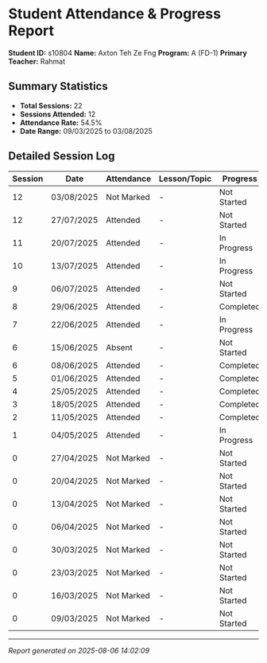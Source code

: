 # Student Attendance & Progress Report

**Student ID:** s10804
**Name:** Axton Teh Ze Fng
**Program:** A (FD-1)
**Primary Teacher:** Rahmat

## Summary Statistics
- **Total Sessions:** 22
- **Sessions Attended:** 12
- **Attendance Rate:** 54.5%
- **Date Range:** 09/03/2025 to 03/08/2025

## Detailed Session Log

| Session | Date | Attendance | Lesson/Topic | Progress |
|---------|------|------------|--------------|----------|
| 12 | 03/08/2025 | Not Marked | - | Not Started |
| 12 | 27/07/2025 | Attended | - | Not Started |
| 11 | 20/07/2025 | Attended | - | In Progress |
| 10 | 13/07/2025 | Attended | - | In Progress |
| 9 | 06/07/2025 | Attended | - | Not Started |
| 8 | 29/06/2025 | Attended | - | Completed |
| 7 | 22/06/2025 | Attended | - | In Progress |
| 6 | 15/06/2025 | Absent | - | Not Started |
| 6 | 08/06/2025 | Attended | - | Completed |
| 5 | 01/06/2025 | Attended | - | Completed |
| 4 | 25/05/2025 | Attended | - | Completed |
| 3 | 18/05/2025 | Attended | - | Completed |
| 2 | 11/05/2025 | Attended | - | Completed |
| 1 | 04/05/2025 | Attended | - | In Progress |
| 0 | 27/04/2025 | Not Marked | - | Not Started |
| 0 | 20/04/2025 | Not Marked | - | Not Started |
| 0 | 13/04/2025 | Not Marked | - | Not Started |
| 0 | 06/04/2025 | Not Marked | - | Not Started |
| 0 | 30/03/2025 | Not Marked | - | Not Started |
| 0 | 23/03/2025 | Not Marked | - | Not Started |
| 0 | 16/03/2025 | Not Marked | - | Not Started |
| 0 | 09/03/2025 | Not Marked | - | Not Started |

---
*Report generated on 2025-08-06 14:02:09*